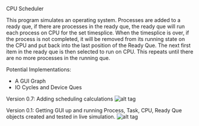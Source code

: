 CPU Scheduler

This program simulates an operating system. Processes are added to a ready que, if there are processes in the ready que, the ready que will run each process on CPU for the set timesplice. When the timesplice is over, if the process is not completed, it will be removed from its running state on the CPU and put back into the last position of the Ready Que. The next first item in the ready que is then selected to run on CPU. This repeats until there are no more processes in the running que.

Potential Implementations:
- A GUI Graph
- IO Cycles and Device Ques

Version 0.7: Adding scheduling calculations
![alt tag](https://image.ibb.co/mOtSHc/CPUSched.png)

Version 0.1: Getting GUI up and running
             Process, Task, CPU, Ready Que objects created and
             tested in live simulation.
![alt tag](https://image.ibb.co/iun9Vx/CPUSched2.png)
